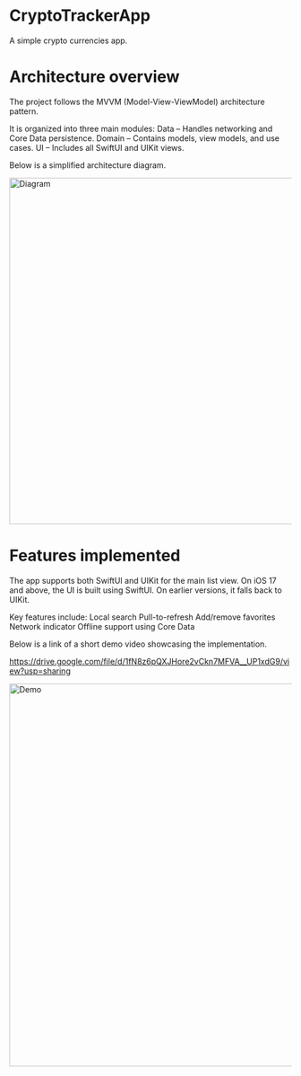 # CryptoTrackerApp

A simple crypto currencies app.

# Architecture overview
The project follows the MVVM (Model-View-ViewModel) architecture pattern.

It is organized into three main modules:
Data – Handles networking and Core Data persistence.
Domain – Contains models, view models, and use cases.
UI – Includes all SwiftUI and UIKit views.

Below is a simplified architecture diagram.

<img width="904" height="617" alt="Diagram" src="https://github.com/user-attachments/assets/4511d352-dc0a-4e40-b4cc-5d34cc99a9fe" />


# Features implemented

The app supports both SwiftUI and UIKit for the main list view.
On iOS 17 and above, the UI is built using SwiftUI.
On earlier versions, it falls back to UIKit.

Key features include:
Local search
Pull-to-refresh
Add/remove favorites
Network indicator
Offline support using Core Data

Below is a link of a short demo video showcasing the implementation.

https://drive.google.com/file/d/1fN8z6pQXJHore2vCkn7MFVA__UP1xdG9/view?usp=sharing

<img width="700" height="682" alt="Demo" src="https://github.com/user-attachments/assets/ca4cd18d-ae5f-4772-8a2a-e276edf426f4" />
